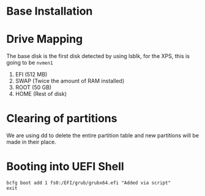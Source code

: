 # Base Installation


# Drive Mapping

The base disk is the first disk detected by using lsblk, for the XPS, this is going to be `nvmen1`

1. EFI (512 MB)
2. SWAP (Twice the amount of RAM installed)
3. ROOT (50 GB)
4. HOME (Rest of disk)

# Clearing of partitions

We are using dd to delete the entire partition table and new partitions will be made in their place.

# Booting into UEFI Shell

```nsh
bcfg boot add 1 fs0:/EFI/grub/grubx64.efi "Added via script"
exit
```

